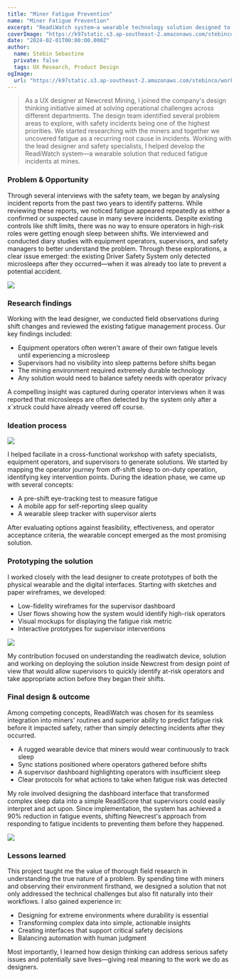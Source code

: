 ```yaml
---
title: "Miner Fatigue Prevention"
name: "Miner Fatigue Prevention"
excerpt: "ReadiWatch system—a wearable technology solution designed to monitor and prevent fatigue-related incidents among mining personnel"
coverImage: "https://k97static.s3.ap-southeast-2.amazonaws.com/stebinco/work/readiwatch/cover.png"
date: "2024-02-01T00:00:00.000Z"
author:
  name: Stebin Sebastine
  private: false
  tags: UX Research, Product Design
ogImage:
  url: "https://k97static.s3.ap-southeast-2.amazonaws.com/stebinco/work/readiwatch/cover.png"
---
```


> As a UX designer at Newcrest Mining, I joined the company's design thinking initiative aimed at solving operational challenges across different departments. The design team identified several problem areas to explore, with safety incidents being one of the highest priorities. We started researching with the miners and together we uncovered fatigue as a recurring root cause in incidents. Working with the lead designer and safety specialists, I helped develop the ReadiWatch system—a wearable solution that reduced fatigue incidents at mines.

### Problem & Opportunity

Through several interviews with the safety team, we began by analysing incident reports from the past two years to identify patterns. While reviewing these reports, we noticed fatigue appeared repeatedly as either a confirmed or suspected cause in many severe incidents. Despite existing controls like shift limits, there was no way to ensure operators in high-risk roles were getting enough sleep between shifts.
We interviewed and conducted diary studies with equipment operators, supervisors, and safety managers to better understand the problem. Through these explorations, a clear issue emerged: the existing Driver Safety System only detected microsleeps after they occurred—when it was already too late to prevent a potential accident.

![](https://k97static.s3.ap-southeast-2.amazonaws.com/stebinco/work/readiwatch/design-thinking-framework.png)

### Research findings

Working with the lead designer, we conducted field observations during shift changes and reviewed the existing fatigue management process. Our key findings included:

- Equipment operators often weren't aware of their own fatigue levels until experiencing a microsleep
- Supervisors had no visibility into sleep patterns before shifts began
- The mining environment required extremely durable technology
- Any solution would need to balance safety needs with operator privacy

A compelling insight was captured during operator interviews when it was reported that microsleeps are often detected by the system only after a x`xtruck could have already veered off course.

### Ideation process

![](https://k97static.s3.ap-southeast-2.amazonaws.com/stebinco/work/readiwatch/process-fatigue.png)

I helped faciliate in a cross-functional workshop with safety specialists, equipment operators, and supervisors to generate solutions. We started by mapping the operator journey from off-shift sleep to on-duty operation, identifying key intervention points. During the ideation phase, we came up with several concepts:

- A pre-shift eye-tracking test to measure fatigue
- A mobile app for self-reporting sleep quality
- A wearable sleep tracker with supervisor alerts

After evaluating options against feasibility, effectiveness, and operator acceptance criteria, the wearable concept emerged as the most promising solution.


### Prototyping the solution

I worked closely with the lead designer to create prototypes of both the physical wearable and the digital interfaces. Starting with sketches and paper wireframes, we developed:

- Low-fidelity wireframes for the supervisor dashboard
- User flows showing how the system would identify high-risk operators
- Visual mockups for displaying the fatigue risk metric
- Interactive prototypes for supervisor interventions

![](https://k97static.s3.ap-southeast-2.amazonaws.com/stebinco/work/readiwatch/design-specs.png)

My contribution focused on understanding the readiwatch device, solution and working on deploying the solution inside Newcrest from design point of view that would allow supervisors to quickly identify at-risk operators and take appropriate action before they began their shifts.

### Final design & outcome

Among competing concepts, ReadiWatch was chosen for its seamless integration into miners' routines and superior ability to predict fatigue risk before it impacted safety, rather than simply detecting incidents after they occurred.

- A rugged wearable device that miners would wear continuously to track sleep
- Sync stations positioned where operators gathered before shifts
- A supervisor dashboard highlighting operators with insufficient sleep
- Clear protocols for what actions to take when fatigue risk was detected

My role involved designing the dashboard interface that transformed complex sleep data into a simple ReadiScore that supervisors could easily interpret and act upon. Since implementation, the system has achieved a 90% reduction in fatigue events, shifting Newcrest's approach from responding to fatigue incidents to preventing them before they happened.

![](https://k97static.s3.ap-southeast-2.amazonaws.com/stebinco/work/readiwatch/miners-showcase.png)


### Lessons learned

This project taught me the value of thorough field research in understanding the true nature of a problem. By spending time with miners and observing their environment firsthand, we designed a solution that not only addressed the technical challenges but also fit naturally into their workflows. I also gained experience in:

- Designing for extreme environments where durability is essential
- Transforming complex data into simple, actionable insights
- Creating interfaces that support critical safety decisions
- Balancing automation with human judgment

Most importantly, I learned how design thinking can address serious safety issues and potentially save lives—giving real meaning to the work we do as designers.
